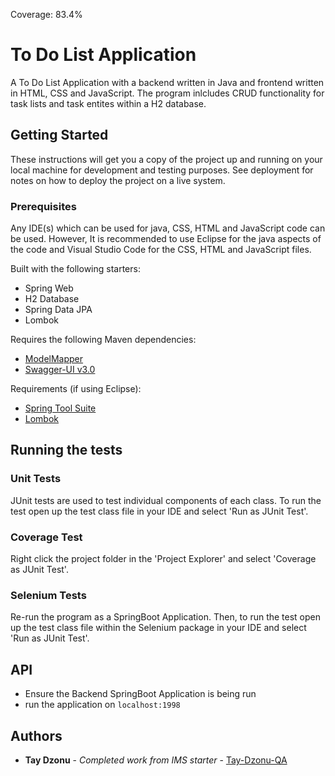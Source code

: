 Coverage: 83.4%
# To Do List Application

A To Do List Application with a backend written in Java and frontend written in HTML, CSS and JavaScript. The program inlcludes CRUD functionality for task lists and task entites within a H2 database.

## Getting Started

These instructions will get you a copy of the project up and running on your local machine for development and testing purposes. See deployment for notes on how to deploy the project on a live system.

### Prerequisites

Any IDE(s) which can be used for java, CSS, HTML and JavaScript code can be used. However, It is recommended to use Eclipse for the java aspects of the code and Visual Studio Code for the CSS, HTML and JavaScript files.

Built with the following starters:

- Spring Web
- H2 Database
- Spring Data JPA
- Lombok

Requires the following Maven dependencies:

- [ModelMapper](https://mvnrepository.com/artifact/org.modelmapper/modelmapper/2.3.8)
- [Swagger-UI v3.0](https://mvnrepository.com/artifact/io.springfox/springfox-boot-starter/3.0.0)

Requirements (if using Eclipse):

- [Spring Tool Suite](https://marketplace.eclipse.org/content/spring-tools-4-aka-spring-tool-suite-4)
- [Lombok](https://projectlombok.org/setup/eclipse)


## Running the tests

### Unit Tests 

JUnit tests are used to test individual components of each class.
To run the test open up the test class file in your IDE and select 'Run as JUnit Test'.

### Coverage Test

Right click the project folder in the 'Project Explorer' and select 'Coverage as JUnit Test'.

### Selenium Tests

Re-run the program as a SpringBoot Application. 
Then, to run the test open up the test class file within the Selenium package in your IDE and select 'Run as JUnit Test'.

## API

- Ensure the Backend SpringBoot Application is being run
- run the application on `localhost:1998`

## Authors

* **Tay Dzonu** - *Completed work from IMS starter* - [Tay-Dzonu-QA](https://github.com/Tay-Dzonu-QA)
